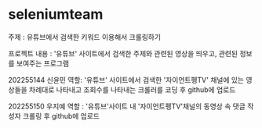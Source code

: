 # seleniumteam
주제 : 유튜브에서 검색한 키워드 이용해서 크롤링하기



프로젝트 내용 : '유튜브' 사이트에서 검색한 주제와 관련된 영상을 띄우고, 관련된 정보를 보여주는 프로그램



202255144 신윤민 역할: '유튜브' 사이트에서 검색한 '자이언트펭TV' 채널에 있는 영상들을 차례대로 나타내고 조회수를 나타내는 크롤러를 코딩 후 github에 업로드

202255150 우지예 역할 : '유튜브'사이트 내 '자이언트펭TV'채널의 동영상 속 댓글 작성자 크롤링 후 github에 업로드
